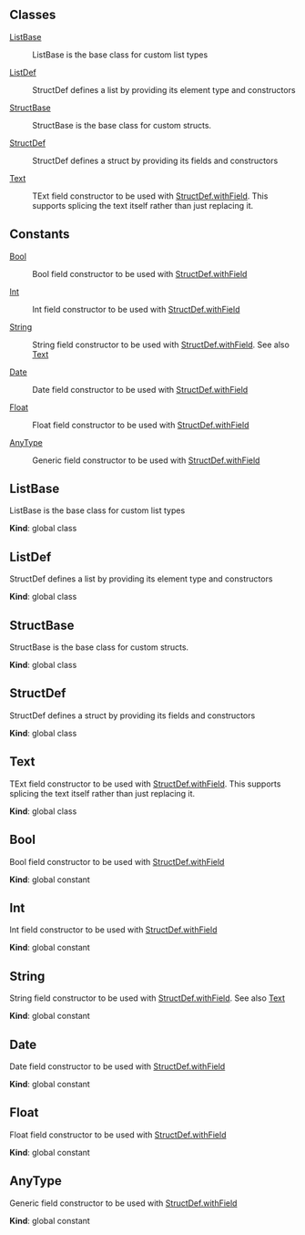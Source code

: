 ## Classes

<dl>
<dt><a href="#ListBase">ListBase</a></dt>
<dd><p>ListBase is the base class for custom list types</p>
</dd>
<dt><a href="#ListDef">ListDef</a></dt>
<dd><p>StructDef defines a list by providing its element type and constructors</p>
</dd>
<dt><a href="#StructBase">StructBase</a></dt>
<dd><p>StructBase is the base class for custom structs.</p>
</dd>
<dt><a href="#StructDef">StructDef</a></dt>
<dd><p>StructDef defines a struct by providing its fields and constructors</p>
</dd>
<dt><a href="#Text">Text</a></dt>
<dd><p>TExt field constructor to be used with <a href="StructDef.withField">StructDef.withField</a>.
This supports splicing the text itself rather than just replacing it.</p>
</dd>
</dl>

## Constants

<dl>
<dt><a href="#Bool">Bool</a></dt>
<dd><p>Bool field constructor to be used with <a href="StructDef.withField">StructDef.withField</a></p>
</dd>
<dt><a href="#Int">Int</a></dt>
<dd><p>Int field constructor to be used with <a href="StructDef.withField">StructDef.withField</a></p>
</dd>
<dt><a href="#String">String</a></dt>
<dd><p>String field constructor to be used with <a href="StructDef.withField">StructDef.withField</a>.
See also <a href="#Text">Text</a></p>
</dd>
<dt><a href="#Date">Date</a></dt>
<dd><p>Date field constructor to be used with <a href="StructDef.withField">StructDef.withField</a></p>
</dd>
<dt><a href="#Float">Float</a></dt>
<dd><p>Float field constructor to be used with <a href="StructDef.withField">StructDef.withField</a></p>
</dd>
<dt><a href="#AnyType">AnyType</a></dt>
<dd><p>Generic field constructor to be used with <a href="StructDef.withField">StructDef.withField</a></p>
</dd>
</dl>

<a name="ListBase"></a>

## ListBase
ListBase is the base class for custom list types

**Kind**: global class  
<a name="ListDef"></a>

## ListDef
StructDef defines a list by providing its element type and constructors

**Kind**: global class  
<a name="StructBase"></a>

## StructBase
StructBase is the base class for custom structs.

**Kind**: global class  
<a name="StructDef"></a>

## StructDef
StructDef defines a struct by providing its fields and constructors

**Kind**: global class  
<a name="Text"></a>

## Text
TExt field constructor to be used with [StructDef.withField](StructDef.withField).
This supports splicing the text itself rather than just replacing it.

**Kind**: global class  
<a name="Bool"></a>

## Bool
Bool field constructor to be used with [StructDef.withField](StructDef.withField)

**Kind**: global constant  
<a name="Int"></a>

## Int
Int field constructor to be used with [StructDef.withField](StructDef.withField)

**Kind**: global constant  
<a name="String"></a>

## String
String field constructor to be used with [StructDef.withField](StructDef.withField).
See also [Text](#Text)

**Kind**: global constant  
<a name="Date"></a>

## Date
Date field constructor to be used with [StructDef.withField](StructDef.withField)

**Kind**: global constant  
<a name="Float"></a>

## Float
Float field constructor to be used with [StructDef.withField](StructDef.withField)

**Kind**: global constant  
<a name="AnyType"></a>

## AnyType
Generic field constructor to be used with [StructDef.withField](StructDef.withField)

**Kind**: global constant  
